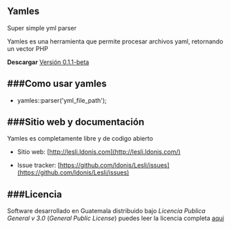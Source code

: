 Yamles
----------

Super simple yml parser

Yamles es una herramienta que permite procesar archivos yaml, retornando un vector PHP

**Descargar**
[Versión 0.1.1-beta](https://github.com/ldonis/Lesli/archive/v0.1.1-beta.zip)

###Como usar yamles
---------------

* yamles::parser('yml_file_path');

###Sitio web y documentación
----------------

Yamles es completamente libre y de codigo abierto

* Sitio web: [http://lesli.ldonis.com](http://lesli.ldonis.com/)

* Issue tracker: [https://github.com/ldonis/Lesli/issues](https://github.com/ldonis/Lesli/issues)
 

###Licencia
----------------

Software desarrollado en Guatemala distribuido bajo *Licencia Publica General v 3.0* (*General Public License*)  puedes leer la licencia completa [aqui](https://github.com/ldonis/ResponsiveCat/blob/master/LICENSE)
